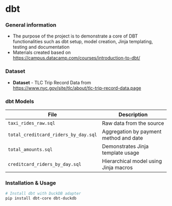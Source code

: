 # dbt

### General information
- The purpose of the project is to demonstrate a core of DBT functionalities such as dbt setup, model creation, Jinja templating, testing and documentation
- Materials created based on https://campus.datacamp.com/courses/introduction-to-dbt/

### Dataset
- **Dataset** - TLC Trip Record Data from https://www.nyc.gov/site/tlc/about/tlc-trip-record-data.page

### dbt Models
| File                                | Description                                  |
|-------------------------------------|----------------------------------------------|
| `taxi_rides_raw.sql`               | Raw data from the source                     |
| `total_creditcard_riders_by_day.sql` | Aggregation by payment method and date       |
| `total_amounts.sql`                | Demonstrates Jinja template usage            |
| `creditcard_riders_by_day.sql`     | Hierarchical model using Jinja macros        |



### Installation & Usage

```bash
# Install dbt with DuckDB adapter
pip install dbt-core dbt-duckdb
```

